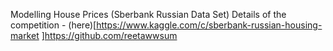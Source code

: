 Modelling House Prices (Sberbank Russian Data Set)
Details of the competition - (here)[https://www.kaggle.com/c/sberbank-russian-housing-market
]https://github.com/reetawwsum
